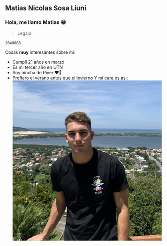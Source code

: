 ## Matias Nicolas Sosa Liuni
### Hola, me llamo Matias 😁
> Legajo:
~~~
2040888
~~~
Cosas **muy** interesantes sobre mi:
- Cumplí 21 años en marzo
- Es mi tercer año en UTN
- Soy hincha de River ❤️🤍
- Prefiero el verano antes que el invierno
Y mi cara es asi: 
![foto pdp](IMG_6335.jpg "pdp")
